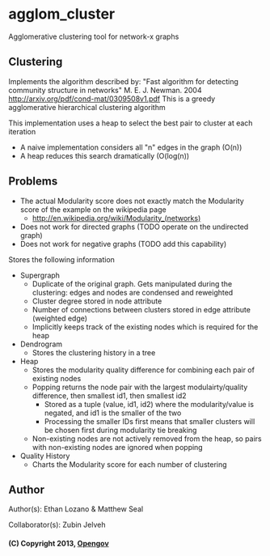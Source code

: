 agglom_cluster
==============
Agglomerative clustering tool for network-x graphs

## Clustering
Implements the algorithm described by:
"Fast algorithm for detecting community structure in networks"
M. E. J. Newman. 2004
http://arxiv.org/pdf/cond-mat/0309508v1.pdf
This is a greedy agglomerative hierarchical clustering algorithm

This implementation uses a heap to select the best pair to cluster at each iteration
- A naive implementation considers all "n" edges in the graph (O(n))
- A heap reduces this search dramatically (O(log(n))

## Problems
* The actual Modularity score does not exactly match the Modularity score of the example on the wikipedia page
   - http://en.wikipedia.org/wiki/Modularity_(networks)
* Does not work for directed graphs (TODO operate on the undirected graph)
* Does not work for negative graphs (TODO add this capability)

Stores the following information
* Supergraph
   - Duplicate of the original graph. Gets manipulated during the clustering: edges and nodes are condensed and reweighted
   - Cluster degree stored in node attribute
   - Number of connections between clusters stored in edge attribute (weighted edge)
   - Implicitly keeps track of the existing nodes which is required for the heap
* Dendrogram
   - Stores the clustering history in a tree
* Heap
   - Stores the modularity quality difference for combining each pair of existing nodes
   - Popping returns the node pair with the largest modulairty/quality difference, then smallest id1, then smallest id2
       * Stored as a tuple (value, id1, id2) where the modularity/value is negated, and id1 is the smaller of the two
       * Processing the smaller IDs first means that smaller clusters will be chosen first during modularity tie breaking
   - Non-existing nodes are not actively removed from the heap, so pairs with non-existing nodes are ignored when popping
* Quality History
   - Charts the Modularity score for each number of clustering

## Author
Author(s): Ethan Lozano & Matthew Seal

Collaborator(s): Zubin Jelveh

#### (C) Copyright 2013, [Opengov](http://opengov.com)
